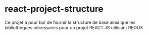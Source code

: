 # react-project-structure

Ce projet a pour but de fournir la structure de base ainsi que les bibliothèques nécessaires pour un projet REACT JS utilisant REDUX.
